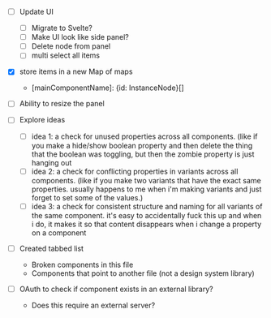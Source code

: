 - [ ] Update UI
  - [ ] Migrate to Svelte?
  - [ ] Make UI look like side panel?
  - [ ] Delete node from panel
  - [ ] multi select all items
- [X] store items in a new Map of maps
  - [mainComponentName]: {id: InstanceNode}[]
- [ ] Ability to resize the panel

- [ ] Explore ideas
  - [ ] idea 1: a check for unused properties across all components. (like if you make a hide/show boolean property and then delete the thing that the boolean was toggling, but then the zombie property is just hanging out
  - [ ] idea 2: a check for conflicting properties in variants across all components. (like if you make two variants that have the exact same properties. usually happens to me when i'm making variants and just forget to set some of the values.)
  - [ ] idea 3: a check for consistent structure and naming for all variants of the same component. it's easy to accidentally fuck this up and when i do, it makes it so that content disappears when i change a property on a component

- [ ] Created tabbed list
  - Broken components in this file
  - Components that point to another file (not a design system library)

- [ ] OAuth to check if component exists in an external library?
  - Does this require an external server?
